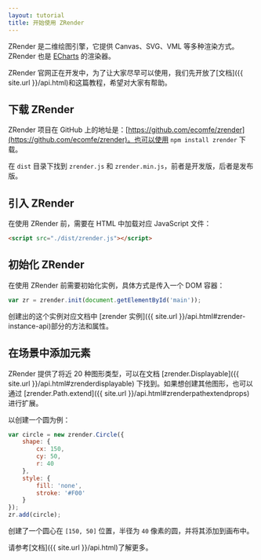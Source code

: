 ```yaml
---
layout: tutorial
title: 开始使用 ZRender
---
```


ZRender 是二维绘图引擎，它提供 Canvas、SVG、VML 等多种渲染方式。ZRender 也是 [ECharts](http://echarts.baidu.com/) 的渲染器。

ZRender 官网正在开发中，为了让大家尽早可以使用，我们先开放了[文档]({{ site.url }}/api.html)和这篇教程，希望对大家有帮助。



## 下载 ZRender

ZRender 项目在 GitHub 上的地址是：[https://github.com/ecomfe/zrender](https://github.com/ecomfe/zrender)。也可以使用 `npm install zrender` 下载。

在 `dist` 目录下找到 `zrender.js` 和 `zrender.min.js`，前者是开发版，后者是发布版。



## 引入 ZRender

在使用 ZRender 前，需要在 HTML 中加载对应 JavaScript 文件：

```html
<script src="./dist/zrender.js"></script>
```



## 初始化 ZRender

在使用 ZRender 前需要初始化实例，具体方式是传入一个 DOM 容器：

```js
var zr = zrender.init(document.getElementById('main'));
```

创建出的这个实例对应文档中 [zrender 实例]({{ site.url }}/api.html#zrender-instance-api)部分的方法和属性。



## 在场景中添加元素

ZRender 提供了将近 20 种图形类型，可以在文档 [zrender.Displayable]({{ site.url }}/api.html#zrenderdisplayable) 下找到。如果想创建其他图形，也可以通过 [zrender.Path.extend]({{ site.url }}/api.html#zrenderpathextendprops) 进行扩展。

以创建一个圆为例：

```js
var circle = new zrender.Circle({
    shape: {
        cx: 150,
        cy: 50,
        r: 40
    },
    style: {
        fill: 'none',
        stroke: '#F00'
    }
});
zr.add(circle);
```

创建了一个圆心在 `[150, 50]` 位置，半径为 `40` 像素的圆，并将其添加到画布中。

请参考[文档]({{ site.url }}/api.html)了解更多。
